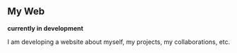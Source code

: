 ## My Web
**currently in development**

I am developing a website about myself, my projects, my collaborations, etc.
